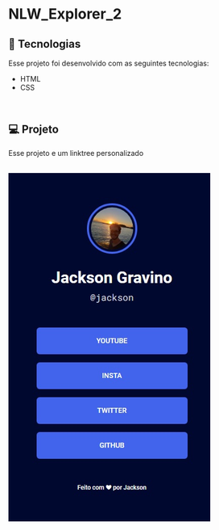 # NLW_Explorer_2

## 🚀 Tecnologias

Esse projeto foi desenvolvido com as seguintes tecnologias:

- HTML
- CSS
</br>

## 💻 Projeto

Esse projeto e um linktree personalizado

</br>

<div style="max-width: 500px">
  <img src="Readme-foto.jpg" />
</div>